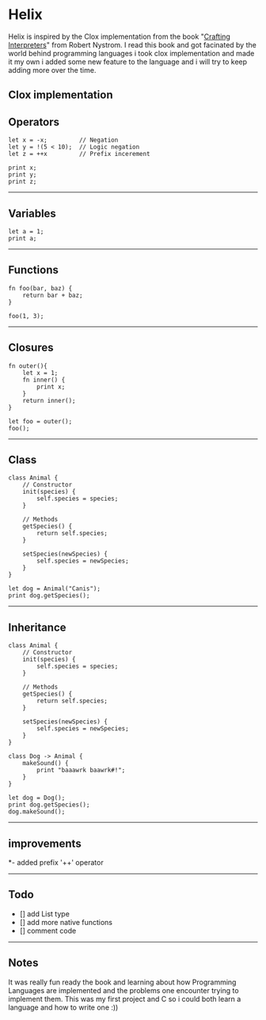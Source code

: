 # Helix
Helix is inspired by the Clox implementation from the book "[Crafting Interpreters](https://craftinginterpreters.com/)" from Robert Nystrom. I read this book and got facinated by the world behind programming languages i took clox implementation and made it my own i added some new feature to the language and i will try to keep adding more over the time.

## Clox implementation

## Operators
```
let x = -x;         // Negation
let y = !(5 < 10);  // Logic negation
let z = ++x         // Prefix incerement

print x;
print y;
print z;
```
---
## Variables
```
let a = 1;
print a;
```
---
## Functions
```
fn foo(bar, baz) {
    return bar + baz;
}

foo(1, 3);
```
---
## Closures
```
fn outer(){
    let x = 1;
    fn inner() {
        print x;
    }
    return inner();
}

let foo = outer();
foo();
```
---
## Class
```
class Animal {
    // Constructor
    init(species) {
        self.species = species;
    }

    // Methods
    getSpecies() {
        return self.species;
    }

    setSpecies(newSpecies) {
        self.species = newSpecies;
    }
}

let dog = Animal("Canis");
print dog.getSpecies();

```
---
## Inheritance
```
class Animal {
    // Constructor
    init(species) {
        self.species = species;
    }

    // Methods
    getSpecies() {
        return self.species;
    }

    setSpecies(newSpecies) {
        self.species = newSpecies;
    }
}

class Dog -> Animal {
    makeSound() {
        print "baaawrk baawrk#!";
    }
}

let dog = Dog();
print dog.getSpecies();
dog.makeSound();
```
---
## improvements
*- added prefix '++' operator

---
## Todo
- [] add List type
- [] add more native functions
- [] comment code

---
## Notes
It was really fun ready the book and learning about how Programming Languages are implemented and the problems one encounter trying to implement them. This was my first project and C so i could both learn a language and how to write one :))



